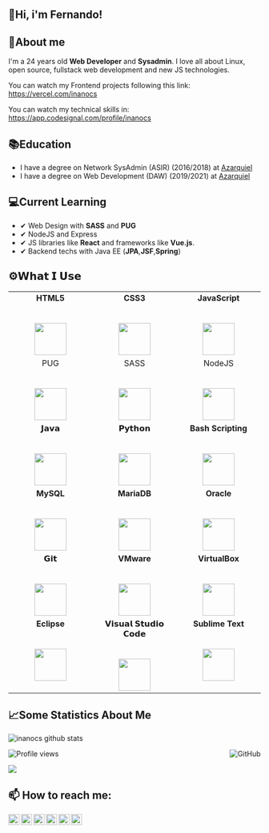 ## 👋**Hi, i'm Fernando!** 

## 🤔**About me**
I'm a 24 years old **Web Developer** and **Sysadmin**. I love all about Linux, open source, fullstack web development and new JS technologies.

You can watch my Frontend projects following this link: https://vercel.com/inanocs

You can watch my technical skills in: https://app.codesignal.com/profile/inanocs
<!--
**inanocs/inanocs** is a ✨ _special_ ✨ repository because its `README.md` (this file) appears on your GitHub profile.

Here are some ideas to get you started:

- 🔭 I’m currently working on ...
- 🌱 I’m currently learning ...
- 👯 I’m looking to collaborate on ...
- 🤔 I’m looking for help with ...
- 💬 Ask me about ...
- 📫 How to reach me: ...
- 😄 Pronouns: ...
- ⚡ Fun fact: ...
-->


## 📚**Education**

- I have a degree on Network SysAdmin (ASIR) (2016/2018) at [Azarquiel](http://www.ies-azarquiel.es/)
- I have a degree on Web Development (DAW) (2019/2021) at [Azarquiel](http://www.ies-azarquiel.es/)

## 💻**Current Learning**
- ✔ Web Design with **SASS** and **PUG**
- ✔ NodeJS and Express
- ✔ JS libraries like **React** and frameworks like **Vue.js**.
- ✔ Backend techs with Java EE (**JPA**,**JSF**,**Spring**)
## ⚙**𝗪𝗵𝗮𝘁 𝗜 𝗨𝘀𝗲**

<table align="center>
  <tbody>
    <tr valign="top">
      <td width="33%" align="center">
        <span><strong>HTML5</strong></span><br><br><br>
        <img height="64px" src="https://cdn.svgporn.com/logos/html-5.svg">
      </td>
      <td width="33%" align="center">
        <span><strong>CSS3</strong></span><br><br><br>
        <img height="64px" src="https://cdn.svgporn.com/logos/css-3.svg">
      </td>
      <td width="33%" align="center">
        <span><strong>JavaScript</strong></span><br><br><br>
        <img height="64px" src="https://cdn.svgporn.com/logos/javascript.svg">
      </td>
    </tr>
     <tr valign="top">
      <td width="33%" align="center">
        <span>PUG</span><br><br><br>
        <img height="64px" src="https://cdn.svgporn.com/logos/pug.svg">
      </td>
      <td width="33%" align="center">
        <span>SASS</span><br><br><br>
        <img height="64px" src="https://cdn.svgporn.com/logos/sass.svg">
      </td>
       <td width="33%" align="center">
        <span>NodeJS</span><br><br><br>
        <img height="64px" src="https://cdn.svgporn.com/logos/nodejs.svg">
      </td>
    </tr>
    <tr valign="top">
      <td width="33%" align="center">
        <span>𝗝𝗮𝘃𝗮</span><br><br><br>
        <img height="64px" src="https://cdn.svgporn.com/logos/java.svg">
      </td>
      <td width="33%" align="center">
        <span>𝗣𝘆𝘁𝗵𝗼𝗻</span><br><br><br>
        <img height="64px" src="https://cdn.svgporn.com/logos/python.svg">
      </td>
      <td width="33%" align="center">
         <span><strong>Bash Scripting</strong></span><br><br><br>
        <img height="64px" src="https://cdn.svgporn.com/logos/terminal.svg">
      </td>
    </tr>
    <tr valign="top">
      <td width="33%" align="center">
        <span><strong>MySQL</strong></span><br><br><br>
        <img height="64px" src="https://cdn.svgporn.com/logos/mysql.svg">
      </td>
      <td width="33%" align="center">
        <span><strong>MariaDB</strong></span><br><br><br>
        <img height="64px" src="https://cdn.svgporn.com/logos/mariadb-icon.svg">
      </td>
      <td width="33%" align="center">
        <span><strong>Oracle</strong></span><br><br><br>
        <img height="64px" src="https://cdn.svgporn.com/logos/oracle.svg">
      </td>
    </tr>
    <tr valign="top">
      <td width="33%" align="center">
        <span>𝗚𝗶𝘁</span><br><br><br>
        <img height="64px" src="https://cdn.svgporn.com/logos/git-icon.svg">
      </td>
      <td width="33%" align="center">
        <span><strong>VMware</strong></span><br><br><br>
        <img height="64px" src="https://img.icons8.com/color/48/000000/old-vmware-logo.png">
      </td>
      <td width="33%" align="center">
        <span><strong>VirtualBox</strong></span><br><br><br>
        <img height="64px" src="https://img.icons8.com/color/48/000000/virtualbox.png">
      </td>
    </tr>
    <tr valign="top">
      <td width="33%" align="center">
        <span><strong>Eclipse</strong></span><br><br><br>
        <img height="64px" src="https://cdn.svgporn.com/logos/eclipse.svg">
      </td>
      <td width="33%" align="center">
        <span>𝗩𝗶𝘀𝘂𝗮𝗹 𝗦𝘁𝘂𝗱𝗶𝗼 𝗖𝗼𝗱𝗲</span><br><br><br>
        <img height="64px" src="https://cdn.svgporn.com/logos/visual-studio-code.svg">
      </td>
      <td width="33%" align="center">
        <span><strong>Sublime Text</strong></span><br><br><br>
        <img height="64px" src="https://cdn.worldvectorlogo.com/logos/sublime-text.svg">
      </td>
    </tr>
    
  </tbody>
</table>


## 📈**Some Statistics About Me**

![inanocs github stats](https://github-readme-stats.vercel.app/api?username=inanocs&&show_icons=true&title_color=ffffff&icon_color=blue&text_color=daf7dc&bg_color=151515)<br>

<a href="https://github.com/inanocs"><img align="right" alt="GitHub" src="https://img.shields.io/badge/dynamic/json?logo=github&label=GitHub+Followers&labelColor=282c34&color=181717&query=%24.data.totalSubs&url=https%3A%2F%2Fapi.spencerwoo.com%2Fsubstats%2F%3Fsource%3Dgithub%26queryKey%3Dinanocs&longCache=true"/></a> 
![Profile views](https://komarev.com/ghpvc/?username=inanocs&color=green)

<a href="https://github.com/anuraghazra/github-readme-stats">
  <img align="center" src="https://github-readme-stats.anuraghazra1.vercel.app/api/top-langs/?username=inanocs&layout=compact&theme=vue" />
</a>




## 📫 **How to reach me:**

<a href="https://twitter.com/inanocs">
  <img align="left" alt="Fernando's Twitter" width="22px" src="https://cdn.jsdelivr.net/npm/simple-icons@v3/icons/twitter.svg" />
</a>
<a href="https://www.instagram.com/nanocabezas/">
  <img align="left" alt="Fernando's Instagram" width="22px" src="https://cdn.jsdelivr.net/npm/simple-icons@v3/icons/instagram.svg" />
</a>
<a href="https://t.me/wh0kn0">
  <img align="left" alt="Fernando's Telegram" width="22px" src="https://cdn.jsdelivr.net/npm/simple-icons@v3/icons/telegram.svg" />
</a>
<a href="https://www.linkedin.com/in/fernando-cabezas-sanchez/">
  <img align="left" alt="Fernando's Linkdein" width="22px" src="https://cdn.jsdelivr.net/npm/simple-icons@v3/icons/linkedin.svg" />
</a>
<a href="mailto:nanocabezasanchez@gmail.com">
  <img align="left" alt="Fernando's Gmail" width="22px" src="https://cdn.jsdelivr.net/npm/simple-icons@v3/icons/gmail.svg" />
</a>
<a href="https://github.com/inanocs">
  <img align="left" alt="Fernando's Github" width="22px" src="https://cdn.jsdelivr.net/npm/simple-icons@v3/icons/github.svg" />
</a>
<br />

